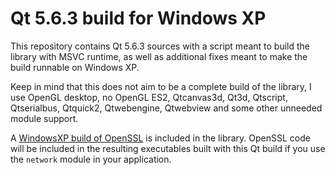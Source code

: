# Qt 5.6.3 build for Windows XP

This repository contains Qt 5.6.3 sources with a script meant to build the library
with MSVC runtime, as well as additional fixes meant to make the build runnable on
Windows XP.

Keep in mind that this does not aim to be a complete build of the library, I use
OpenGL desktop, no OpenGL ES2, Qtcanvas3d, Qt3d, Qtscript, Qtserialbus, Qtquick2,
Qtwebengine, Qtwebview and some other unneeded module support.

A [WindowsXP build of OpenSSL](https://github.com/R-YaTian/openssl102u-xp) is
included in the library. OpenSSL code will be included in the resulting executables
built with this Qt build if you use the `network` module in your application.
